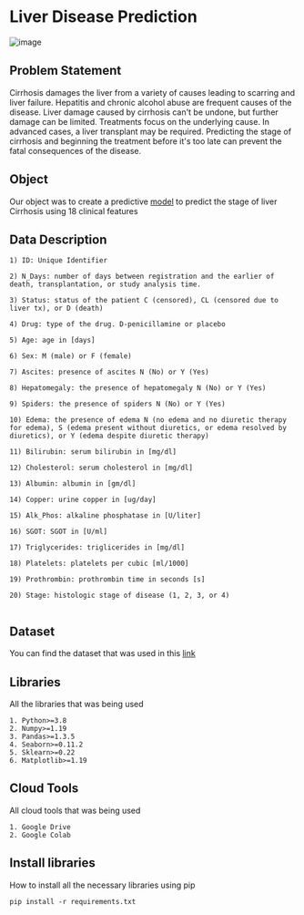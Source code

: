 # Liver Disease Prediction
![image](https://user-images.githubusercontent.com/22665704/164944665-e1850b50-1d91-438d-a834-470f1199d4c2.png)

## Problem Statement

Cirrhosis damages the liver from a variety of causes leading to scarring and liver failure.
Hepatitis and chronic alcohol abuse are frequent causes of the disease. Liver damage caused by cirrhosis can't be undone, but further damage can be limited. Treatments focus on the underlying cause. In advanced cases, a liver transplant may be required. Predicting the stage of cirrhosis and beginning the treatment before it's too late can prevent the fatal consequences of the disease.

## Object

Our object was to create a predictive [model](https://github.com/AndreasAvgou/Liver-Disease-Prediction/blob/main/Liver_Disease_Prediction.ipynb) to predict the stage of liver Cirrhosis using 18 clinical features

## Data Description
```
1) ID: Unique Identifier

2) N_Days: number of days between registration and the earlier of death, transplantation, or study analysis time.

3) Status: status of the patient C (censored), CL (censored due to liver tx), or D (death)

4) Drug: type of the drug. D-penicillamine or placebo

5) Age: age in [days]

6) Sex: M (male) or F (female)

7) Ascites: presence of ascites N (No) or Y (Yes)

8) Hepatomegaly: the presence of hepatomegaly N (No) or Y (Yes)

9) Spiders: the presence of spiders N (No) or Y (Yes)

10) Edema: the presence of edema N (no edema and no diuretic therapy for edema), S (edema present without diuretics, or edema resolved by diuretics), or Y (edema despite diuretic therapy)

11) Bilirubin: serum bilirubin in [mg/dl]

12) Cholesterol: serum cholesterol in [mg/dl]

13) Albumin: albumin in [gm/dl]

14) Copper: urine copper in [ug/day]

15) Alk_Phos: alkaline phosphatase in [U/liter]

16) SGOT: SGOT in [U/ml]

17) Triglycerides: triglicerides in [mg/dl]

18) Platelets: platelets per cubic [ml/1000]

19) Prothrombin: prothrombin time in seconds [s]

20) Stage: histologic stage of disease (1, 2, 3, or 4)
 
```

## Dataset

You can find the dataset that was used in this [link](https://github.com/AndreasAvgou/Liver-Disease-Prediction/tree/main/Dataset)

## Libraries
All the libraries that was being used
```
1. Python>=3.8
2. Numpy>=1.19
3. Pandas>=1.3.5
4. Seaborn>=0.11.2 
5. Sklearn>=0.22
6. Matplotlib>=1.19
```
## Cloud Tools

All cloud tools that was being used
```
1. Google Drive
2. Google Colab
```
##  Install libraries

How to install all the necessary libraries using pip
```
pip install -r requirements.txt
```
